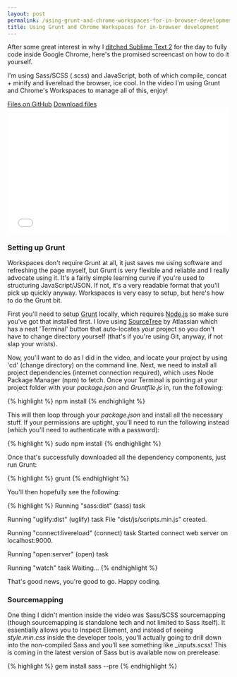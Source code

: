 ```yaml
---
layout: post
permalink: /using-grunt-and-chrome-workspaces-for-in-browser-development
title: Using Grunt and Chrome Workspaces for in-browser development
---
```


After some great interest in why I [ditched Sublime Text 2](//twitter.com/toddmotto/status/360672131710844929) for the day to fully code inside Google Chrome, here's the promised screencast on how to do it yourself.

I'm using Sass/SCSS (.scss) and JavaScript, both of which compile, concat + minify and livereload the browser, ice cool. In the video I'm using Grunt and Chrome's Workspaces to manage all of this, enjoy!

<div class="download-box">
	<a href="//github.com/toddmotto/workspaces-grunt">Files on GitHub</a>
	<a href="//github.com/toddmotto/workspaces-grunt/archive/master.zip">Download files</a>
</div>

<div class="screencast">
  <iframe width="420" height="315" src="//www.youtube.com/embed/tHhwJDuW73c" frameborder="0" allowfullscreen></iframe>
</div>

### Setting up Grunt
Workspaces don't require Grunt at all, it just saves me using software and refreshing the page myself, but Grunt is very flexible and reliable and I really advocate using it. It's a fairly simple learning curve if you're used to structuring JavaScript/JSON. If not, it's a very readable format that you'll pick up quickly anyway. Workspaces is very easy to setup, but here's how to do the Grunt bit.

First you'll need to setup [Grunt](//gruntjs.com) locally, which requires [Node.js](//nodejs.org) so make sure you've got that installed first. I love using [SourceTree](//sourcetreeapp.com) by Atlassian which has a neat 'Terminal' button that auto-locates your project so you don't have to change directory yourself (that's if you're using Git, anyway, if not slap your wrists).

Now, you'll want to do as I did in the video, and locate your project by using 'cd' (change directory) on the command line. Next, we need to install all project dependencies (internet connection required), which uses Node Package Manager (npm) to fetch. Once your Terminal is pointing at your project folder with your _package.json_ and _Gruntfile.js_ in, run the following:

{% highlight %}
npm install
{% endhighlight %}

This will then loop through your _package.json_ and install all the necessary stuff. If your permissions are uptight, you'll need to run the following instead (which you'll need to authenticate with a password):

{% highlight %}
sudo npm install
{% endhighlight %}

Once that's successfully downloaded all the dependency components, just run Grunt:

{% highlight %}
grunt
{% endhighlight %}

You'll then hopefully see the following:

{% highlight %}
Running "sass:dist" (sass) task

Running "uglify:dist" (uglify) task
File "dist/js/scripts.min.js" created.

Running "connect:livereload" (connect) task
Started connect web server on localhost:9000.

Running "open:server" (open) task

Running "watch" task
Waiting...
{% endhighlight %}

That's good news, you're good to go. Happy coding.

### Sourcemapping
One thing I didn't mention inside the video was Sass/SCSS sourcemapping (though sourcemapping is standalone tech and not limited to Sass itself). It essentially allows you to Inspect Element, and instead of seeing _style.min.css_ inside the developer tools, you'll actually going to drill down into the non-compiled Sass and you'll see something like __inputs.scss_! This is coming in the latest version of Sass but is available now on prerelease:

{% highlight %}
gem install sass --pre
{% endhighlight %}

<style>
.screencast {
  position:relative;
  padding-bottom:56.25%;
  height:0;
}
.screencast iframe {
  position:absolute;
  z-index:0;
  top:0;
  left:0;
  width:100%;
  height:100%;
}
</style>